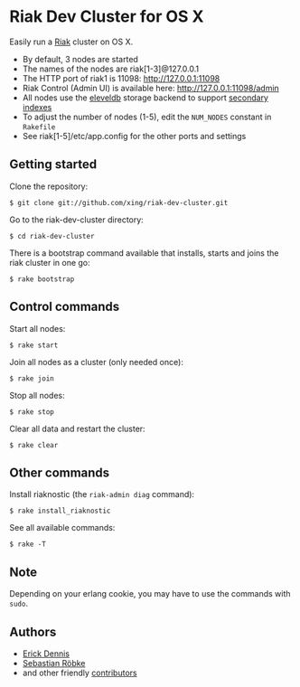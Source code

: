 # Riak Dev Cluster for OS X

Easily run a [Riak](http://wiki.basho.com/Riak.html) cluster on OS X.

* By default, 3 nodes are started
* The names of the nodes are riak[1-3]@127.0.0.1
* The HTTP port of riak1 is 11098: <http://127.0.0.1:11098>
* Riak Control (Admin UI) is available here: <http://127.0.0.1:11098/admin>
* All nodes use the [eleveldb](http://wiki.basho.com/LevelDB.html) storage backend
  to support [secondary indexes](http://wiki.basho.com/Secondary-Indexes.html)
* To adjust the number of nodes (1-5), edit the `NUM_NODES` constant in `Rakefile`
* See riak[1-5]/etc/app.config for the other ports and settings

## Getting started

Clone the repository:

    $ git clone git://github.com/xing/riak-dev-cluster.git

Go to the riak-dev-cluster directory:

    $ cd riak-dev-cluster

There is a bootstrap command available that installs, starts and joins the riak cluster in one go:

    $ rake bootstrap

## Control commands

Start all nodes:

    $ rake start

Join all nodes as a cluster (only needed once):

    $ rake join

Stop all nodes:

    $ rake stop

Clear all data and restart the cluster:

    $ rake clear

## Other commands

Install riaknostic (the `riak-admin diag` command):

    $ rake install_riaknostic

See all available commands:

    $ rake -T

## Note

Depending on your erlang cookie, you may have to use the commands with `sudo`.

## Authors

* [Erick Dennis](https://github.com/edennis)
* [Sebastian Röbke](https://github.com/boosty)
* and other friendly [contributors](https://github.com/xing/riak-dev-cluster/graphs/contributors)
